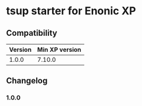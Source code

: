 # tsup starter for Enonic XP

## Compatibility

| Version | Min XP version |
|---------|----------------|
| 1.0.0   | 7.10.0         |

## Changelog

### 1.0.0
